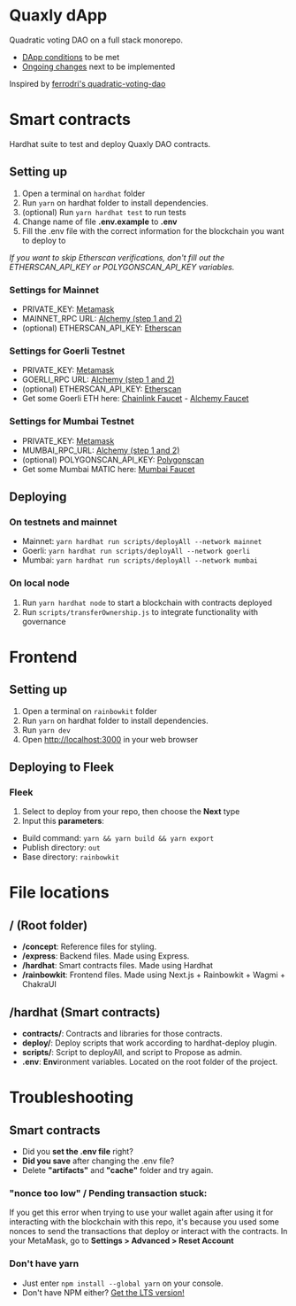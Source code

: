 # Quaxly dApp

Quadratic voting DAO on a full stack monorepo.

- [DApp conditions](https://lulox.notion.site/Quaxly-dApp-conditions-645e66fdf6744161ae5ff97e854c175e) to be met
- [Ongoing changes](https://lulox.notion.site/Ongoing-changes-91a60bc9f6c449e6a1f163a380d575b1) next to be implemented

Inspired by [ferrodri's quadratic-voting-dao](https://github.com/ferrodri/quadratic-voting-dao)

# Smart contracts

Hardhat suite to test and deploy Quaxly DAO contracts.

## Setting up

1. Open a terminal on `hardhat` folder
2. Run `yarn` on hardhat folder to install dependencies.
3. (optional) Run `yarn hardhat test` to run tests
4. Change name of file **.env.example** to **.env**
5. Fill the .env file with the correct information for the blockchain you want to deploy to

_If you want to skip Etherscan verifications, don't fill out the ETHERSCAN_API_KEY or POLYGONSCAN_API_KEY variables._

### Settings for Mainnet

- PRIVATE_KEY: [Metamask](https://metamask.zendesk.com/hc/en-us/articles/360015289632-How-to-export-an-account-s-private-key)
- MAINNET_RPC URL: [Alchemy (step 1 and 2)](https://www.alchemy.com/overviews/private-rpc-endpoint)
- (optional) ETHERSCAN_API_KEY: [Etherscan](https://info.etherscan.com/api-keys/)

### Settings for Goerli Testnet

- PRIVATE_KEY: [Metamask](https://metamask.zendesk.com/hc/en-us/articles/)
- GOERLI_RPC URL: [Alchemy (step 1 and 2)](https://www.alchemy.com/overviews/private-rpc-endpoint)
- (optional) ETHERSCAN_API_KEY: [Etherscan](https://info.etherscan.com/api-keys/)
- Get some Goerli ETH here: [Chainlink Faucet](https://faucets.chain.link/) - [Alchemy Faucet](https://goerlifaucet.com/)

### Settings for Mumbai Testnet

- PRIVATE_KEY: [Metamask](https://metamask.zendesk.com/hc/en-us/articles/)
- MUMBAI_RPC_URL: [Alchemy (step 1 and 2)](https://www.alchemy.com/overviews/private-rpc-endpoint)
- (optional) POLYGONSCAN_API_KEY: [Polygonscan](https://polygonscan.com/apis)
- Get some Mumbai MATIC here: [Mumbai Faucet](https://mumbaifaucet.com/)

## Deploying

### On testnets and mainnet

- Mainnet: `yarn hardhat run scripts/deployAll --network mainnet`
- Goerli: `yarn hardhat run scripts/deployAll --network goerli`
- Mumbai: `yarn hardhat run scripts/deployAll --network mumbai`

### On local node

1. Run `yarn hardhat node` to start a blockchain with contracts deployed
2. Run `scripts/transferOwnership.js` to integrate functionality with governance

# Frontend

## Setting up

1. Open a terminal on `rainbowkit` folder
2. Run `yarn` on hardhat folder to install dependencies.
3. Run `yarn dev`
4. Open [http://localhost:3000](http://localhost:3000) in your web browser

## Deploying to Fleek

### Fleek

1. Select to deploy from your repo, then choose the **Next** type
2. Input this **parameters**:

- Build command: `yarn && yarn build && yarn export`
- Publish directory: `out`
- Base directory: `rainbowkit`

# File locations

## / (Root folder)

- **/concept**: Reference files for styling.
- **/express**: Backend files. Made using Express.
- **/hardhat**: Smart contracts files. Made using Hardhat
- **/rainbowkit**: Frontend files. Made using Next.js + Rainbowkit + Wagmi + ChakraUI

## /hardhat (Smart contracts)

- **contracts/**: Contracts and libraries for those contracts.
- **deploy/**: Deploy scripts that work according to hardhat-deploy plugin.
- **scripts/**: Script to deployAll, and script to Propose as admin.
- **.env**: **Env**ironment variables. Located on the root folder of the project.

# Troubleshooting

## Smart contracts

- Did you **set the .env file** right?
- **Did you save** after changing the .env file?
- Delete **"artifacts"** and **"cache"** folder and try again.

### "nonce too low" / Pending transaction stuck:

If you get this error when trying to use your wallet again after using it for interacting with the blockchain with this repo, it's because you used some nonces to send the transactions that deploy or interact with the contracts. In your MetaMask, go to **Settings > Advanced > Reset Account**

### Don't have yarn

- Just enter `npm install --global yarn` on your console.
- Don't have NPM either? [Get the LTS version!](https://nodejs.org/en/download/)
